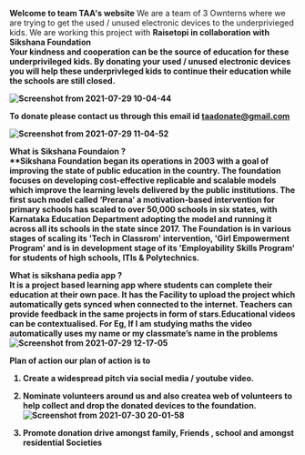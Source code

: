 <b>Welcome to team TAA's website</b>
We are a team of 3 Ownterns where we are trying to get the used / unused electronic devices to the underprivieged kids. 
We are working this project with <b> Raisetopi <b> in collaboration with <b> Sikshana 
  Foundation <b> <br>
 Your kindness and cooperation can be the source of education for these underprivileged kids. By donating your used / unused electronic devices you will help 
  these underprivleged kids to continue their education while the schools are still closed. 
  
  ![Screenshot from 2021-07-29 10-04-44](https://user-images.githubusercontent.com/87887668/127432752-ac567917-f563-4a3b-b01f-a498f67f6bb2.jpg)

  To donate please contact us through this email id <b> taadonate@gmail.com
  
![Screenshot from 2021-07-29 11-04-52](https://user-images.githubusercontent.com/87887668/127437369-e6c60b15-c98c-4c1d-9d9b-9038df99e0aa.jpg)


  
   <b> What is Sikshana Foundaion <b> ?   <br> **Sikshana Foundation began its operations in 2003 with a goal of improving the state of public education in the country. The foundation focuses on developing cost-effective replicable and scalable models which improve the learning levels delivered by the public institutions. The first such model called ‘Prerana’ a motivation-based intervention for primary schools has scaled to over 50,000 schools in six states, with Karnataka Education Department adopting the model and running it across all its schools in the state since 2017. The Foundation is in various stages of scaling its 'Tech in Classrom' intervention, 'Girl Empowerment Program' and is in development stage of its 'Employability Skills Program' for students of high schools, ITIs & Polytechnics.           
     
  What is sikshana pedia app ?   
It is a project based learning app where students can complete their education at their own pace. It has the Facility to upload the project which automatically gets synced when connected to the internet. Teachers can provide feedback in the same projects in form of stars.Educational videos can be contextualised. For Eg, If I am studying maths the video automatically uses my name or my classmate’s name in the problems
![Screenshot from 2021-07-29 12-17-05](https://user-images.githubusercontent.com/87887668/127446839-64350b2f-2079-4197-b2eb-a50139c6d704.jpg)

     
<b> Plan of action <b>
our plan of action is to
  1. Create a widespread pitch via social media / youtube video. 
  2. Nominate volunteers around us and also createa web of volunteers to help collect and drop the donated devices to the foundation. ![Screenshot from 2021-07-30 20-01-58](https://user-images.githubusercontent.com/87887668/127668563-c2910a65-0f52-48a6-8b17-4292ebf3dff2.jpg)

  3. Promote donation drive amongst family, Friends , school  and amongst residential Societies

